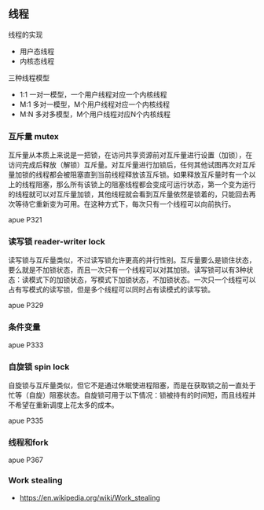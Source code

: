## 线程
线程的实现
- 用户态线程
- 内核态线程

三种线程模型
- 1:1 一对一模型，一个用户线程对应一个内核线程
- M:1 多对一模型，M个用户线程对应一个内核线程
- M:N 多对多模型，M个用户线程对应N个内核线程

### 互斥量 mutex

互斥量从本质上来说是一把锁，在访问共享资源前对互斥量进行设置（加锁），在访问完成后释放（解锁）互斥量。对互斥量进行加锁后，任何其他试图再次对互斥量加锁的线程都会被阻塞直到当前线程释放该互斥锁。如果释放互斥量时有一个以上的线程阻塞，那么所有该锁上的阻塞线程都会变成可运行状态，第一个变为运行的线程就可以对互斥量加锁，其他线程就会看到互斥量依然是锁着的，只能回去再次等待它重新变为可用。在这种方式下，每次只有一个线程可以向前执行。

apue P321

### 读写锁 reader-writer lock

读写锁与互斥量类似，不过读写锁允许更高的并行性别。互斥量要么是锁住状态，要么就是不加锁状态，而且一次只有一个线程可以对其加锁。读写锁可以有3种状态：读模式下的加锁状态，写模式下加锁状态，不加锁状态。一次只一个线程可以占有写模式的读写锁，但是多个线程可以同时占有读模式的读写锁。

apue P329

### 条件变量

apue P333

### 自旋锁 spin lock

自旋锁与互斥量类似，但它不是通过休眠使进程阻塞，而是在获取锁之前一直处于忙等（自旋）阻塞状态。自旋锁可用于以下情况：锁被持有的时间短，而且线程并不希望在重新调度上花太多的成本。

apue P335

### 线程和fork

apue P367

### Work stealing
- https://en.wikipedia.org/wiki/Work_stealing
